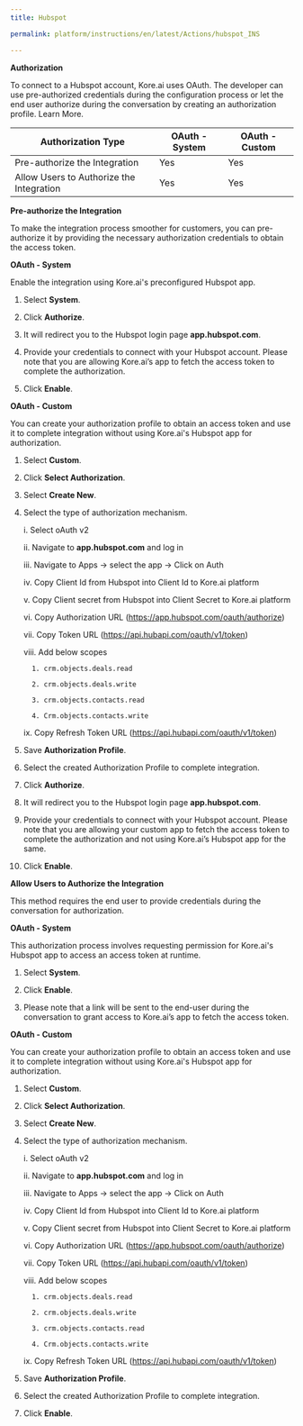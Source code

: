 ```yaml
---
title: Hubspot

permalink: platform/instructions/en/latest/Actions/hubspot_INS

---
```


<base target="_blank">




**Authorization**
 
To connect to a Hubspot account, Kore.ai uses OAuth. The developer can use pre-authorized credentials during the configuration process or let the end user authorize during the conversation by creating an authorization profile. Learn More.
 
 |Authorization Type                      | OAuth - System | OAuth - Custom |
 |----------------------------------------|----------------|----------------|
 |Pre-authorize the Integration           |       Yes      |       Yes      |
 |Allow Users to Authorize the Integration|       Yes      |       Yes      |


**Pre-authorize the Integration**
 
 To make the integration process smoother for customers, you can pre-authorize it by providing the necessary authorization credentials to obtain the access token.

**OAuth - System**
 
 Enable the integration using Kore.ai's preconfigured Hubspot app. 
 
1. Select **System**.
 
2. Click **Authorize**.
 
3. It will redirect you to the Hubspot login page **app.hubspot.com**.
 
4. Provide your credentials to connect with your Hubspot account.
   Please note that you are allowing Kore.ai’s app to fetch the access token to complete the authorization.
 
5. Click **Enable**.
 
 
**OAuth - Custom**
 
 You can create your authorization profile to obtain an access token and use it to complete integration without using Kore.ai's Hubspot app for authorization.
 
1. Select **Custom**.
 
2. Click **Select Authorization**.
 
3. Select **Create New**.
 
4. Select the type of authorization mechanism. 
 
    i.  Select oAuth v2
 
   ii.  Navigate to **app.hubspot.com** and log in 
 
   iii.  Navigate to Apps → select the app → Click on Auth
 
   iv.  Copy Client Id from Hubspot into Client Id to Kore.ai platform
 
    v.  Copy Client secret from Hubspot into Client Secret to Kore.ai platform
 
   vi.  Copy Authorization URL (https://app.hubspot.com/oauth/authorize)
 
   vii. Copy Token URL (https://api.hubapi.com/oauth/v1/token)
 
   viii.  Add below scopes 
 
         1. crm.objects.deals.read
 
         2. crm.objects.deals.write 
 
         3. crm.objects.contacts.read 
  
         4. Crm.objects.contacts.write
 
    ix. Copy Refresh Token URL (https://api.hubapi.com/oauth/v1/token)
 
5. Save **Authorization Profile**.
 
6. Select the created Authorization Profile to complete integration.
 
7. Click **Authorize**.
 
8. It will redirect you to the Hubspot login page **app.hubspot.com**. 
 
9. Provide your credentials to connect with your Hubspot account. 
   Please note that you are allowing your custom app to fetch the access token to complete the authorization and not using Kore.ai’s Hubspot app for the same.
 
10. Click **Enable**.
 
 
**Allow Users to Authorize the Integration**
 
This method requires the end user to provide credentials during the conversation for authorization.
 
**OAuth - System**
 
 This authorization process involves requesting permission for Kore.ai's Hubspot app to access an access token at runtime.
 
1. Select **System**.
 
2. Click **Enable**.
 
3. Please note that a link will be sent to the end-user during the conversation to grant access to Kore.ai’s app to fetch the access token.
 
 **OAuth - Custom**
 
 You can create your authorization profile to obtain an access token and use it to complete integration without using Kore.ai's Hubspot app for authorization.
 
1. Select **Custom**.
 
2. Click **Select Authorization**.
 
3. Select **Create New**.
 
4. Select the type of authorization mechanism. 
 
    i.  Select oAuth v2
 
   ii.  Navigate to **app.hubspot.com** and log in 
 
   iii.  Navigate to Apps → select the app → Click on Auth
 
   iv.  Copy Client Id from Hubspot into Client Id to Kore.ai platform
 
    v.  Copy Client secret from Hubspot into Client Secret to Kore.ai platform
 
   vi.  Copy Authorization URL (https://app.hubspot.com/oauth/authorize)
 
   vii. Copy Token URL (https://api.hubapi.com/oauth/v1/token)
 
   viii.  Add below scopes 
 
         1. crm.objects.deals.read
 
         2. crm.objects.deals.write 
 
         3. crm.objects.contacts.read 
  
         4. Crm.objects.contacts.write
 
    ix. Copy Refresh Token URL (https://api.hubapi.com/oauth/v1/token)
 
5. Save **Authorization Profile**.
 
6. Select the created Authorization Profile to complete integration.
 
7. Click **Enable**.
 


